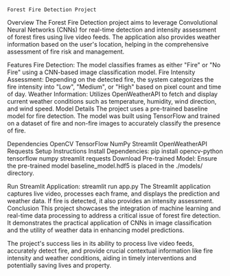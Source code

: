                                                                           Forest Fire Detection Project
Overview
The Forest Fire Detection project aims to leverage Convolutional Neural Networks (CNNs) for real-time detection and intensity assessment of forest fires using live video feeds. The application also provides weather information based on the user's location, helping in the comprehensive assessment of fire risk and management.

Features
Fire Detection: The model classifies frames as either "Fire" or "No Fire" using a CNN-based image classification model.
Fire Intensity Assessment: Depending on the detected fire, the system categorizes the fire intensity into "Low", "Medium", or "High" based on pixel count and time of day.
Weather Information: Utilizes OpenWeatherAPI to fetch and display current weather conditions such as temperature, humidity, wind direction, and wind speed.
Model Details
The project uses a pre-trained baseline model for fire detection. The model was built using TensorFlow and trained on a dataset of fire and non-fire images to accurately classify the presence of fire.

Dependencies
OpenCV
TensorFlow
NumPy
Streamlit
OpenWeatherAPI
Requests
Setup Instructions
Install Dependencies:
          pip install opencv-python tensorflow numpy streamlit requests
Download Pre-trained Model: Ensure the pre-trained model baseline_model.hdf5 is placed in the ./models/ directory.

Run Streamlit Application:
   streamlit run app.py
   The Streamlit application captures live video, processes each frame, and displays the prediction and weather data. If fire is detected, it also provides an intensity assessment.
Conclusion
This project showcases the integration of machine learning and real-time data processing to address a critical issue of forest fire detection. It demonstrates the practical application of CNNs in image classification and the utility of weather data in enhancing model predictions.

The project's success lies in its ability to process live video feeds, accurately detect fire, and provide crucial contextual information like fire intensity and weather conditions, aiding in timely interventions and potentially saving lives and property.
